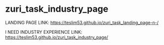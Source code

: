 # zuri_task_industry_page

LANDING PAGE LINK: https://teslim53.github.io/zuri_task_landing_page-n-/

I NEED INDUSTRY EXPERIENCE LINK: https://teslim53.github.io/zuri_task_industry_page/
